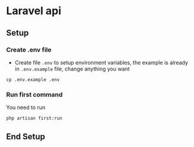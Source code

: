 # Laravel api

## Setup

### Create .env file
- Create file `.env` to setup environment variables, the example is already in `.env.example` file, change anything you want
```shell
cp .env.example .env
```

### Run first command
You need to run
```shell
php artisan first:run
```

## End Setup
